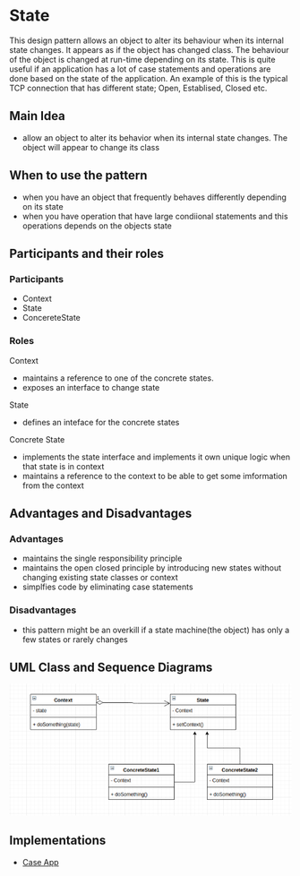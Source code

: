 # State
This design pattern allows an object to alter its behaviour when its internal state changes. It appears as if the object has changed class. The behaviour of the object is changed at run-time depending on its state. This is quite useful if an application has a lot of case statements and operations are done based on the state of the application. An example of this is the typical TCP connection that has different state; Open, Establised, Closed etc.

## Main Idea
- allow an object to alter its behavior when its internal state changes. The object will appear to change its class

## When to use the pattern
- when you have an object that frequently behaves differently depending on its state
- when you have operation that have large condiional statements and this operations depends on the objects state

## Participants and their roles
### Participants
- Context
- State
- ConcereteState

### Roles
Context
- maintains a reference to one of the concrete states.
- exposes an interface to change state

State
- defines an inteface for the concrete states

Concrete State
- implements the state interface and implements it own unique logic when that state is in context
- maintains a reference to the context to be able to get some imformation from the context

## Advantages and Disadvantages
### Advantages
- maintains the single responsibility principle
- maintains the open closed principle by introducing new states without changing existing state classes or context
- simplfies code by eliminating case statements

### Disadvantages
- this pattern might be an overkill if a state machine(the object) has only a few states or rarely changes

## UML Class and Sequence Diagrams
![alt case_uml](./umls/ST_CL_UML.png)

## Implementations
- [Case App](./Case_App/README.md)

